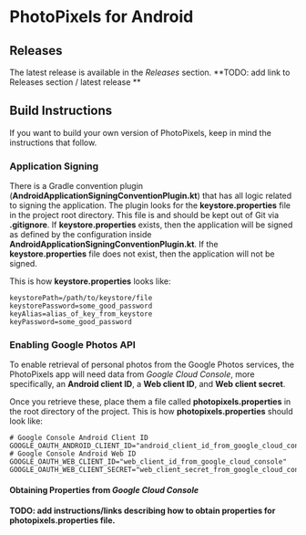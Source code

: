 # PhotoPixels for Android

## Releases
 The latest release is available in the *Releases* section.
 **TODO: add link to Releases section / latest release **

## Build Instructions

If you want to build your own version of PhotoPixels, keep in mind the instructions that follow. 

### Application Signing

There is a Gradle convention plugin (**AndroidApplicationSigningConventionPlugin.kt**) that has all
logic related to signing the application. The plugin looks for the **keystore.properties** file in
the project root directory. This file is and should be kept out of Git via **.gitignore**. If
**keystore.properties** exists, then the application will be signed as defined by the
configuration inside **AndroidApplicationSigningConventionPlugin.kt**. If the 
**keystore.properties** file does not exist, then the application will not be signed.

This is how **keystore.properties** looks like:

```
keystorePath=/path/to/keystore/file
keystorePassword=some_good_password
keyAlias=alias_of_key_from_keystore
keyPassword=some_good_password
```

### Enabling Google Photos API

To enable retrieval of personal photos from the Google Photos services, the PhotoPixels app will
need data from *Google Cloud Console*, more specifically, an **Android client ID**, 
a **Web client ID**, and **Web client secret**. 

Once you retrieve these, place them a file called **photopixels.properties** in the root directory
of the project. This is how **photopixels.properties** should look like:

```
# Google Console Android Client ID
GOOGLE_OAUTH_ANDROID_CLIENT_ID="android_client_id_from_google_cloud_console"
# Google Console Android Web ID
GOOGLE_OAUTH_WEB_CLIENT_ID="web_client_id_from_google_cloud_console"
GOOGLE_OAUTH_WEB_CLIENT_SECRET="web_client_secret_from_google_cloud_console"
```

#### Obtaining Properties from *Google Cloud Console* 

**TODO: add instructions/links describing how to obtain properties for photopixels.properties 
file.**
